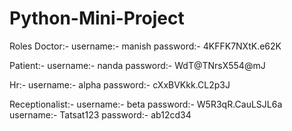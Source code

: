 # Python-Mini-Project

Roles
Doctor:-
username:- manish
password:- 4KFFK7NXtK.e62K

Patient:-
username:- nanda
password:- WdT@TNrsX554@mJ

Hr:-
username:- alpha
password:- cXxBVKkk.CL2p3J

Receptionalist:-
username:- beta
password:- W5R3qR.CauLSJL6a
username:- Tatsat123
password:- ab12cd34
